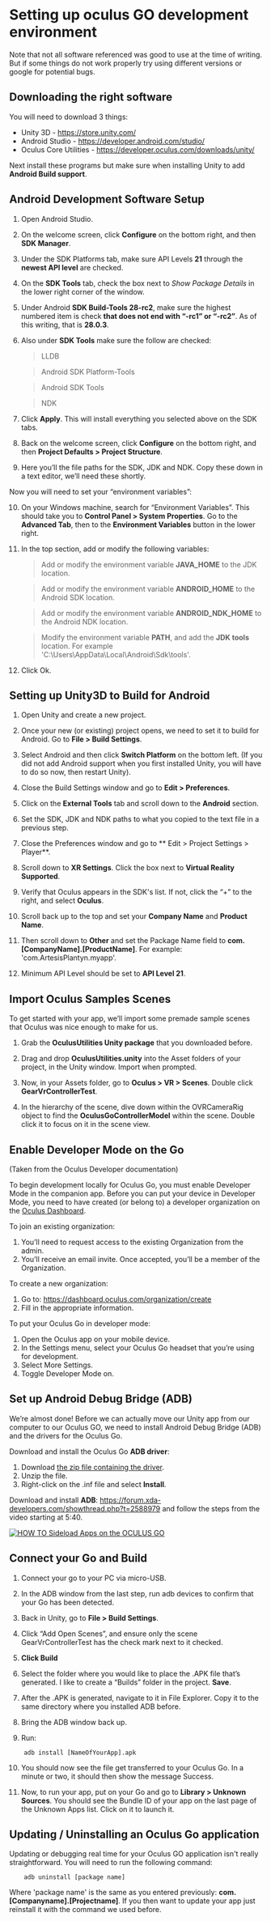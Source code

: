 # Setting up oculus GO development environment
Note that not all software referenced was good to use at the time of writing. But if some things do not work properly try using different versions or google for potential bugs.


## Downloading the right software
You will need to download 3 things:
* Unity 3D - https://store.unity.com/
* Android Studio - https://developer.android.com/studio/
* Oculus Core Utilities - https://developer.oculus.com/downloads/unity/

Next install these programs but make sure when installing Unity to add **Android Build support**.


## Android Development Software Setup
1. Open Android Studio.

2. On the welcome screen, click **Configure** on the bottom right, and then **SDK Manager**.

3. Under the SDK Platforms tab, make sure API Levels **21** through the **newest API level** are checked.

4. On the **SDK Tools** tab, check the box next to *Show Package Details* in the lower right corner of the window.

5. Under Android **SDK Build-Tools 28-rc2**, make sure the highest numbered item is check **that does not end with “-rc1” or “-rc2”**. As of this writing, that is **28.0.3**.

6. Also under **SDK Tools** make sure the follow are checked:
    > LLDB

    > Android SDK Platform-Tools

    > Android SDK Tools

    > NDK

7. Click **Apply**. This will install everything you selected above on the SDK tabs.

8. Back on the welcome screen, click **Configure** on the bottom right, and then **Project Defaults > Project Structure**.

9. Here you’ll the file paths for the SDK, JDK and NDK. Copy these down in a text editor, we’ll need these shortly.

Now you will need to set your “environment variables”:

10. On your Windows machine, search for “Environment Variables”. This should take you to **Control Panel > System Properties**. Go to the **Advanced Tab**, then to the **Environment Variables** button in the lower right.

11. In the top section, add or modify the following variables:
    > Add or modify the environment variable **JAVA_HOME** to the JDK location.

    > Add or modify the environment variable **ANDROID_HOME** to the Android SDK location.

    > Add or modify the environment variable **ANDROID_NDK_HOME** to the Android NDK location.

    > Modify the environment variable **PATH**, and add the **JDK tools** location. For example 'C:\Users\AppData\Local\Android\Sdk\tools'.

12. Click Ok.


## Setting up Unity3D to Build for Android
1. Open Unity and create a new project.

2. Once your new (or existing) project opens, we need to set it to build for Android. Go to **File > Build Settings**.

3. Select Android and then click **Switch Platform** on the bottom left. (If you did not add Android support when you first installed Unity, you will have to do so now, then restart Unity).

4. Close the Build Settings window and go to **Edit > Preferences**.

5. Click on the **External Tools** tab and scroll down to the **Android** section.

6. Set the SDK, JDK and NDK paths to what you copied to the text file in a previous step.

7. Close the Preferences window and go to ** Edit > Project Settings > Player**.

8. Scroll down to **XR Settings**. Click the box next to **Virtual Reality Supported**.

9. Verify that Oculus appears in the SDK's list. If not, click the “+” to the right, and select **Oculus**.

10. Scroll back up to the top and set your **Company Name** and **Product Name**.

11. Then scroll down to **Other** and set the Package Name field to **com.[CompanyName].[ProductName]**. For example: 'com.ArtesisPlantyn.myapp'.

12. Minimum API Level should be set to **API Level 21**.


## Import Oculus Samples Scenes
To get started with your app, we’ll import some premade sample scenes that Oculus was nice enough to make for us.
1. Grab the **OculusUtilities Unity package** that you downloaded before.

2. Drag and drop **OculusUtilities.unity** into the Asset folders of your project, in the Unity window. Import when prompted.

3. Now, in your Assets folder, go to **Oculus > VR > Scenes**. Double click **GearVrControllerTest**.

4. In the hierarchy of the scene, dive down within the OVRCameraRig object to find the **OculusGoControllerModel** within the scene. Double click it to focus on it in the scene view.


## Enable Developer Mode on the Go
(Taken from the Oculus Developer documentation)

To begin development locally for Oculus Go, you must enable Developer Mode in the companion app. Before you can put your device in Developer Mode, you need to have created (or belong to) a developer organization on the [Oculus Dashboard](https://dashboard.oculus.com/).

To join an existing organization:
1. You’ll need to request access to the existing Organization from the admin.
2. You’ll receive an email invite. Once accepted, you’ll be a member of the Organization. 

To create a new organization:
1. Go to: https://dashboard.oculus.com/organization/create
2. Fill in the appropriate information.

To put your Oculus Go in developer mode:
1. Open the Oculus app on your mobile device.
2. In the Settings menu, select your Oculus Go headset that you’re using for development.
3. Select More Settings.
4. Toggle Developer Mode on.


## Set up Android Debug Bridge (ADB)
We’re almost done! Before we can actually move our Unity app from our computer to our Oculus GO, we need to install Android Debug Bridge (ADB) and the drivers for the Oculus Go.

Download and install the Oculus Go **ADB driver**:
1. Download [the zip file containing the driver](https://developer.oculus.com/downloads/package/oculus-go-adb-drivers/).
2. Unzip the file.
3. Right-click on the .inf file and select **Install**.

Download and install **ADB**: https://forum.xda-developers.com/showthread.php?t=2588979 and follow the steps from the video starting at 5:40.

[![HOW TO Sideload Apps on the OCULUS GO](http://img.youtube.com/vi/baWEzvLC8Bo/0.jpg)](https://youtu.be/baWEzvLC8Bo?t=340)


## Connect your Go and Build
1. Connect your go to your PC via micro-USB.

2. In the ADB window from the last step, run adb devices to confirm that your Go has been detected.

3. Back in Unity, go to **File > Build Settings**.

4. Click “Add Open Scenes”, and ensure only the scene GearVrControllerTest has the check mark next to it checked.

5. **Click Build**

6. Select the folder where you would like to place the .APK file that’s generated. I like to create a “Builds” folder in the project. **Save**.

7. After the .APK is generated, navigate to it in File Explorer. Copy it to the same directory where you installed ADB before.

8. Bring the ADB window back up.

9. Run:
```
    adb install [NameOfYourApp].apk
```

10. You should now see the file get transferred to your Oculus Go. In a minute or two, it should then show the message Success.

11. Now, to run your app, put on your Go and go to **Library > Unknown Sources**. You should see the Bundle ID of your app on the last page of the Unknown Apps list. Click on it to launch it.


## Updating / Uninstalling an Oculus Go application
Updating or debugging real time for your Oculus GO application isn't really straightforward. You will need to run the following command:
```
    adb uninstall [package name]
```
Where 'package name' is the same as you entered previously: **com.[Companyname].[Projectname]**.
If you then want to update your app just reïnstall it with the command we used before.
